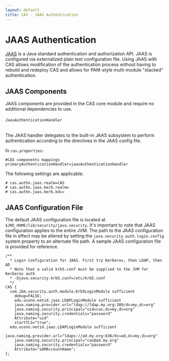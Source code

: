 ```yaml
---
layout: default
title: CAS - JAAS Authentication
---
```


# JAAS Authentication
[JAAS](http://docs.oracle.com/javase/6/docs/technotes/guides/security/jaas/JAASRefGuide.html) is a Java standard
authentication and authorization API. JAAS is configured via externalized plain text configuration file.
Using JAAS with CAS allows modification of the authentication process without having to rebuild and redeploy CAS
and allows for PAM-style multi-module "stacked" authentication.


## JAAS Components
JAAS components are provided in the CAS core module and require no additional dependencies to use.


###### `JaasAuthenticationHandler`
The JAAS handler delegates to the built-in JAAS subsystem to perform authentication according to the
directives in the JAAS config file.

In `cas.properties`:

```properties
#CAS components mappings
primaryAuthenticationHandler=jaasAuthenticationHandler
```

The following settings are applicable:

```properties
# cas.authn.jaas.realm=CAS
# cas.authn.jaas.kerb.realm=
# cas.authn.jaas.kerb.kdc=
```


## JAAS Configuration File
The default JAAS configuration file is located at `$JRE_HOME/lib/security/java.security`. It's important to note
that JAAS configuration applies to the entire JVM. The path to the JAAS configuration file in effect may be altered
by setting the `java.security.auth.login.config` system property to an alternate file path.
A sample JAAS configuration file is provided for reference.

    /**
      * Login Configuration for JAAS. First try Kerberos, then LDAP, then AD
      * Note that a valid krb5.conf must be supplied to the JVM for Kerberos auth
      * -Djava.security.krb5.conf=/etc/krb5.conf
      */
    CAS {
      com.ibm.security.auth.module.Krb5LoginModule sufficient
        debug=FALSE;
        edu.uconn.netid.jaas.LDAPLoginModule sufficient
        java.naming.provider.url="ldap://ldap.my.org:389/dc=my,dc=org"
        java.naming.security.principal="uid=cas,dc=my,dc=org"
        java.naming.security.credentials="password"
        Attribute="uid"
        startTLS="true";
      edu.uconn.netid.jaas.LDAPLoginModule sufficient
        java.naming.provider.url="ldaps://ad.my.org:636/dc=ad,dc=my,dc=org"
        java.naming.security.principal="cas@ad.my.org"
        java.naming.security.credentials="password"
        Attribute="sAMAccountName";
    };
